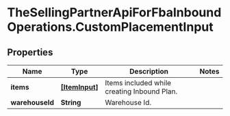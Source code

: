 # TheSellingPartnerApiForFbaInboundOperations.CustomPlacementInput

## Properties

Name | Type | Description | Notes
------------ | ------------- | ------------- | -------------
**items** | [**[ItemInput]**](ItemInput.md) | Items included while creating Inbound Plan. | 
**warehouseId** | **String** | Warehouse Id. | 


